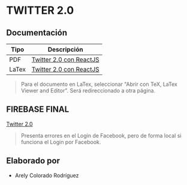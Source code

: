 # TWITTER 2.0

## Documentación

| Tipo | Descripción |
| ------------- | ------------- |
| PDF | [Twitter 2.0 con ReactJS](https://drive.google.com/file/d/1rAzAm8pUxOwlMT1hdEw_RBeEvECgLoPh/view?usp=sharing "Twitter 2.0 con ReactJS PDF")  |
| LaTex | [Twitter 2.0 con ReactJS](https://drive.google.com/file/d/1l-TqCWs7Uz-mPinraEgDze5ntwtISQjv/view?usp=sharing "Twitter 2.0 con ReactJS LaTex") |

> Para el documento en LaTex, seleccionar "Abrir con TeX, LaTex Viewer and Editor". Será redireccionado a otra página.

## FIREBASE FINAL
[Twitter 2.0](https://twitter-v2-aac8d.web.app/ "Firebase Twitter 2.0")
> Presenta errores en el Login de Facebook, pero de forma local si funciona el Login por Facebook.

## Elaborado por

- Arely Colorado Rodríguez

